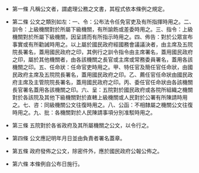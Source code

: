 * 第一條 凡稱公文者，謂處理公務之文書，其程式依本條例之規定。

* 第二條 公文之類別如左：一、令：公布法令任免官吏及有所指揮時用之。二、訓令：上級機關對於所屬下級機關，有所諭飭或差委時用之。三、指令：上級機關對於所屬下級機關，因呈請而有所指示時用之。四、佈告：對於公眾宣布事實或有所勸誡時用之。以上屬於國民政府經國務會議議決者，由主席及五院院長署名，蓋用國民政府之印，其例行之訓令指令由主席署名，蓋用國民政府之印，屬於其他機關者，由各該機關之長官或主席或常務委員署名，蓋用各該機關之印。五、任命狀：任命官吏時用之。甲、特任官及簡任官任命狀，由國民政府主席及五院院長署名，蓋用國民政府之印。乙、薦任官任命狀由國民政府主席及主管院院長署名，蓋用國民政府之印。丙、委任官任命狀由各該機關長官署名蓋用各該機關之印。六、呈：五院對於國民政府或各院所組織之機關對於各該院及其他下級機關對於直轄上級機關或人民對於公署有所陳請時用之。七、咨：同級機關公文往復時用之。八、公函：不相隸屬之機關公文往復時用之。九、批：各機關對於人民陳請事項分別准駁時用之。

* 第三條 五院對於各省政府及其所屬機關之公文，以令行之。

* 第四條 公文應記明年月日並由負責者署名蓋章。

* 第五條 政府發佈之公文，除密件外，應於國民政府公報公佈之。

* 第六條 本條例自公布日施行。

